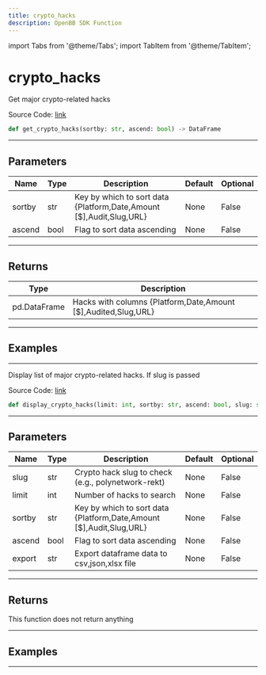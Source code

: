 ```yaml
---
title: crypto_hacks
description: OpenBB SDK Function
---
```


import Tabs from '@theme/Tabs';
import TabItem from '@theme/TabItem';

# crypto_hacks

<Tabs>
<TabItem value="model" label="Model" default>

Get major crypto-related hacks

Source Code: [link](https://github.com/OpenBB-finance/OpenBBTerminal/tree/main/openbb_terminal/cryptocurrency/overview/rekt_model.py#L93)

```python
def get_crypto_hacks(sortby: str, ascend: bool) -> DataFrame
```
---

## Parameters

| Name | Type | Description | Default | Optional |
| ---- | ---- | ----------- | ------- | -------- |
| sortby | str | Key by which to sort data {Platform,Date,Amount [$],Audit,Slug,URL} | None | False |
| ascend | bool | Flag to sort data ascending | None | False |

---

## Returns

| Type | Description |
| ---- | ----------- |
| pd.DataFrame | Hacks with columns {Platform,Date,Amount [$],Audited,Slug,URL} |

---

## Examples

---



</TabItem>
<TabItem value="view" label="View">

Display list of major crypto-related hacks. If slug is passed

Source Code: [link](https://github.com/OpenBB-finance/OpenBBTerminal/tree/main/openbb_terminal/cryptocurrency/overview/rekt_view.py#L18)

```python
def display_crypto_hacks(limit: int, sortby: str, ascend: bool, slug: str, export: str) -> None
```
---

## Parameters

| Name | Type | Description | Default | Optional |
| ---- | ---- | ----------- | ------- | -------- |
| slug | str | Crypto hack slug to check (e.g., polynetwork-rekt) | None | False |
| limit | int | Number of hacks to search | None | False |
| sortby | str | Key by which to sort data {Platform,Date,Amount [$],Audit,Slug,URL} | None | False |
| ascend | bool | Flag to sort data ascending | None | False |
| export | str | Export dataframe data to csv,json,xlsx file | None | False |

---

## Returns

This function does not return anything

---

## Examples

---



</TabItem>
</Tabs>